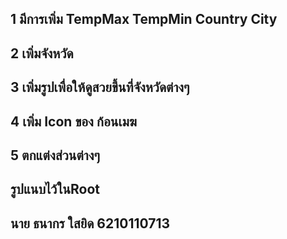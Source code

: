 ## 1 มีการเพิ่ม TempMax TempMin Country City 

## 2 เพิ่มจังหวัด 

## 3 เพิ่มรูปเพื่อให้ดูสวยขึ้นที่จังหวัดต่างๆ

## 4 เพิ่ม Icon ของ ก้อนเมฆ

## 5 ตกแต่งส่วนต่างๆ 

## รูปแนบไว้ในRoot

## นาย ธนากร ใสยิด 6210110713